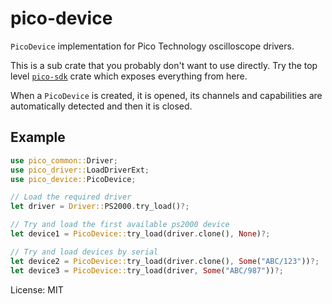 # pico-device

`PicoDevice` implementation for Pico Technology oscilloscope drivers.

This is a sub crate that you probably don't want to use directly. Try the top level
[`pico-sdk`](https://crates.io/crates/pico-sdk) crate which exposes everything from here.

When a `PicoDevice` is created, it is opened, its channels and capabilities are
automatically detected and then it is closed.

## Example
```rust
use pico_common::Driver;
use pico_driver::LoadDriverExt;
use pico_device::PicoDevice;

// Load the required driver
let driver = Driver::PS2000.try_load()?;

// Try and load the first available ps2000 device
let device1 = PicoDevice::try_load(driver.clone(), None)?;

// Try and load devices by serial
let device2 = PicoDevice::try_load(driver.clone(), Some("ABC/123"))?;
let device3 = PicoDevice::try_load(driver, Some("ABC/987"))?;
```


License: MIT
